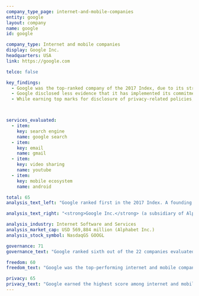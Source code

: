```yaml
---
company_type_page: internet-and-mobile-companies
entity: google
layout: company
name: google
id: google

company_type: Internet and mobile companies
display: Google Inc.
headquarters: USA
link: https://google.com

telco: false

key_findings:
  - Google was the top-ranked company of the 2017 Index, due to its strong disclosure of policies affecting freedom of expression and privacy relative to its peers.
  - Google disclosed less evidence that it has implemented its commitments to freedom of expression and privacy at the corporate level than in 2015, and in comparison to several of its U.S. peers.
  - While earning top marks for disclosure of privacy-related policies, Google could improve its disclosure of what user information it collects, shares, and retains.



services_evaluated:
  - item:
    key: search engine
    name: google search
  - item:
    key: email
    name: gmail
  - item:
    key: video sharing
    name: youtube
  - item:
    key: mobile ecosystem
    name: android

total: 65
analysis_text_left: "Google ranked first in the 2017 Index. A founding member of the Global Network Initiative (GNI), Google outperformed all internet and mobile companies and received the highest score overall. For the first time, this year’s evaluation included Google’s Android <a href=\"/findings/mobileecosystems\" target=\"_blank\">mobile ecosystem</a>, which outperformed Apple’s iOS and Samsung’s implementation of Android. But there is much room for improvement. <br /><br />While Google bested all other companies in the Freedom of Expression and Privacy categories, it fell noticeably short in the Governance category, especially next to other GNI member companies. In addition, Google could significantly improve public disclosures about policies affecting its Android mobile ecosystem. Poor disclosure on the Android mobile ecosystem, relative to the other Google services evaluated, pulled down the company’s overall score. In addition, while Google performed well across most privacy indicators, the company could improve its disclosure related to how it collects, shares, and retains user information."

analysis_text_right: "<strong>Google Inc.</strong> (a subsidiary of Alphabet Inc. since October 2015) is a global technology company that develops a range of products and services that facilitate discovery and management of information. Alongside its significant suite of consumer applications and devices, Google also provides advertising services, consumer hardware products, and systems software, like its open-source mobile operating system, Android."

analysis_industry: Internet Software and Services
analysis_market_cap: USD 569,884 million (Alphabet Inc.)
analysis_stock_symbol: NasdaqGS GOOGL

governance: 71
governance_text: "Google ranked sixth out of the 22 companies evaluated in the Governance category. While Google articulated a <a href=\"https://abc.xyz/\" target=\"_blank\">clear commitment to upholding users’ freedom of expression and privacy rights</a> (G1), it did not disclose evidence of board-level or even executive-level oversight over these issues within the company (G2). This marked a decline in clarity of disclosure about governance and accountability mechanisms across Google’s global operations since the company’s corporate restructuring under Alphabet. In addition, although Google committed to conduct human rights risk assessments when entering new markets, we found no evidence that it conducts assessments of risks associated with the processes and mechanisms used to enforce its terms of service (G4). It also had notably weak remedy and grievance mechanisms enabling users to submit complaints about infringements to their freedom of expression or privacy (G6)."

freedom: 60
freedom_text: "Google was the top-performing internet and mobile company in the Freedom of Expression category.<br /><br/><strong>Content and account restrictions:</strong> Google disclosed less than Twitter, Kakao, and Microsoft but more than the rest of its peers (F3, F4, F8). It provided detailed information about what types of content and activities are prohibited, including some information about its internal processes for identifying content and activities that violate the company’s terms of service (F3). Google was one of only three companies evaluated to disclose any information about content or accounts it restricts for terms of service violations (F4). In 2015, Google reported  <a href=\"https://youtube.googleblog.com/2016/09/why-flagging-matters.html\" target=\"_blank\">removing 92 million videos from YouTube</a> for terms of services violations, but there has been no follow-up disclosure since or evidence of similar disclosures for other Google services evaluated.<br /><br/><strong>Content and account restriction requests:</strong> Google disclosed more than any other company in the Index about how it handles government and private requests to restrict content and accounts (F5-F7). Its transparency report included detailed data about government requests to restrict content or accounts (F6). Notably, Google’s transparency report includes data on government requests to remove apps from Google Play. Google’s disclosure of private requests was significantly less detailed than that of Kakao, Twitter, Microsoft, and Yahoo (F7).<br /><br/><strong>Identity policy:</strong> Google lost points on F11, which evaluates whether companies require users to verify their identity in order to use its services. While for Gmail, YouTube, and Google Play, users are not required to confirm their identity, app developers are required to do so (by making a small commercial transaction)."

privacy: 65
privacy_text: "Google earned the highest score among internet and mobile companies in the Privacy category.<br /><br/><strong>Handling of user information:</strong> Google performed poorly on a number of indicators related to disclosure of how it handles user information. The company provided some information about the user information it collects (P3), but was less transparent about what it shares and for how long it retains it (P4, P6). Laudably, Google disclosed more than any other company about options users have to obtain the information the company holds about them (P8).<br /><br/><strong>Requests for user information:</strong> Google disclosed less than Microsoft and on par with Twitter about how it handles government and private requests for user information (P10, P11). It demonstrated a clear commitment to complying with government and private requests for user information only when prescribed by law, as well as to challenging overbroad requests.<br /><br/><strong>Security:</strong> Google tied with Kakao and received full credit for disclosing internal security measures that limit access to user data (P13), and received the second-highest score for clear policies addressing security vulnerabilities, including having a bug bounty program (P14). Similar to most companies evaluated, Google disclosed nothing about how the company notifies users and other affected parties about data breaches and steps taken to mitigate damage (P15). But it earned the top score for clearly disclosing its encryption policies for each service, ahead of the second-best scoring companies on this indicator, Apple and Yandex (P16)."
---
```


